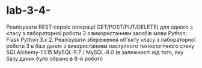 # lab-3-4-
Реалізувати REST-сервіс (операції GET/POST/PUT/DELETE) для одного з класу з лабораторної роботи 3 з використанням засобів мови Python:
Flask
Python 3.x
2. Реалізувати збереження об'єкту класу з лабораторної роботи 3 в базі даних з використанням наступного технологічного стеку
SQLAlchemy-1.1.15
MySQL-5.7 / MySQL-8.0 (в залежності від того, яку базу даних було обрано в 8-й роботі)